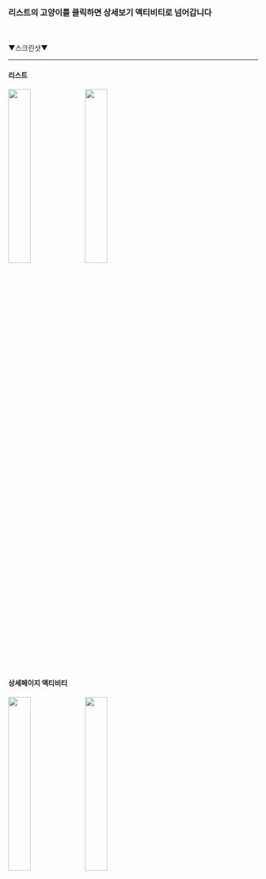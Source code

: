 ### 리스트의 고양이를 클릭하면 상세보기 액티비티로 넘어갑니다

<br><br>
▼스크린샷▼
<hr/>
<div float:left>
<h4>리스트</h4>
<img src="https://user-images.githubusercontent.com/37690467/104222148-374b5700-5485-11eb-804a-57de1e8de557.png" width="30%"></img>
<img src="https://user-images.githubusercontent.com/37690467/104222136-33b7d000-5485-11eb-8961-ad06e66d077a.png" width="30%" ></img>
</div>
<div float:left>
<h4>상세페이지 액티비티</h4>
<img src="https://user-images.githubusercontent.com/37690467/104222141-35819380-5485-11eb-956a-5d621eaa6427.png" width="30%"></img>
<img src="https://user-images.githubusercontent.com/37690467/104222144-35819380-5485-11eb-9dc5-b4749dd16d85.png" width="30%"></img>
</div>
